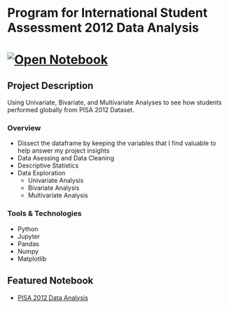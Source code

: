 # Program for International Student Assessment 2012 Data Analysis
# [![Open Notebook](https://img.shields.io/badge/Jupyter-Open_Notebook-blue?logo=Jupyter)](https://dpghazi.github.io/projects/pisa-2012-data-analysis.html)

## Project Description
Using Univariate, Bivariate, and Multivariate Analyses to see how students performed globally from PISA 2012 Dataset.

### Overview
  - Dissect the dataframe by keeping the variables that I find valuable to help answer my project insights
  - Data Asessing and Data Cleaning
  - Descriptive Statistics 
  - Data Exploration
    - Univariate Analysis
    - Bivariate Analysis
    - Multivariate Analysis

### Tools & Technologies
* Python
* Jupyter
* Pandas
* Numpy
* Matplotlib

## Featured Notebook
* [PISA 2012 Data Analysis](https://dpghazi.github.io/projects/pisa-2012-data-analysis.html)

